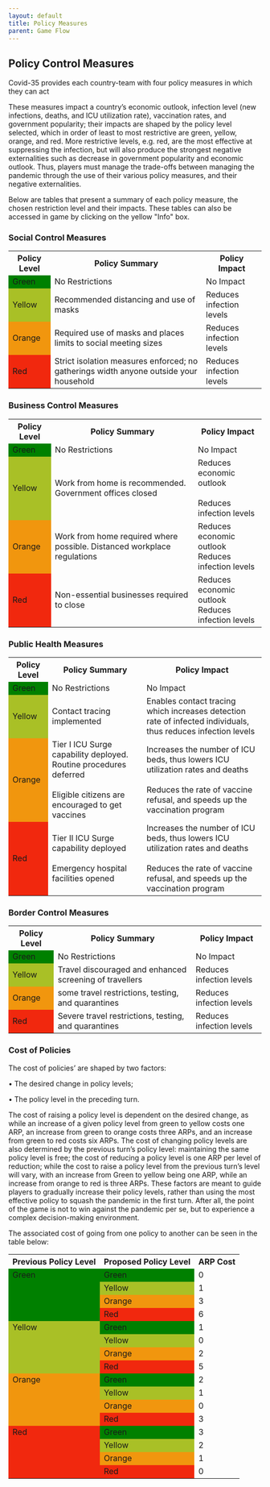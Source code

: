 ```yaml
---
layout: default
title: Policy Measures
parent: Game Flow
---
```


## Policy Control Measures
Covid-35 provides each country-team with four policy measures in which they can act

These measures impact a country’s economic outlook, infection level (new infections, deaths, and ICU utilization rate), vaccination rates, and government popularity; their impacts are shaped by the policy level selected, which in order of least to most restrictive are green, yellow, orange, and red. More restrictive levels, e.g. red, are the most effective at suppressing the infection, but will also produce the strongest negative externalities such as decrease in government popularity and economic outlook. Thus, players must manage the trade-offs between managing the pandemic through the use of their various policy measures, and their negative externalities. 

Below are tables that present a summary of each policy measure, the chosen restriction level and their impacts. These tables can also be accessed in game by clicking on the yellow "Info" box.

### Social Control Measures
<table>
  <tr>
    <th>Policy Level</th>
    <th>Policy Summary</th>
    <th>Policy Impact</th>
  </tr>
  <tr>
    <td style="background-color: green">Green</td>
    <td>No Restrictions</td>
    <td>No Impact</td>
  </tr>
  <tr>
    <td style="background-color: rgb(169, 192, 38)">Yellow</td>
    <td>Recommended distancing and use of masks</td>
    <td>Reduces infection levels</td>
  </tr>
  <tr>
    <td style="background-color:rgb(241, 150, 14);">Orange</td>
    <td>Required use of masks and places limits to social meeting sizes</td>
    <td>Reduces infection levels</td>
  </tr>
  <tr>
    <td style="background-color:rgb(241, 40, 14);">Red</td>
    <td>Strict isolation measures enforced; no gatherings width
      anyone outside your household
    </td>
    <td>Reduces infection levels</td>
  </tr>
</table>

### Business Control Measures
<table>
  <tr>
    <th>Policy Level</th>
    <th>Policy Summary</th>
    <th>Policy Impact</th>
  </tr>
  <tr>
    <td style="background-color: green">Green</td>
    <td>No Restrictions</td>
    <td>No Impact</td>
  </tr>
  <tr>
    <td style="background-color: rgb(169, 192, 38)">Yellow</td>
    <td>Work from home is recommended. Government offices closed</td>
    <td>Reduces economic outlook <br><br> Reduces infection levels</td>
  </tr>
  <tr>
    <td style="background-color:rgb(241, 150, 14);">Orange</td>
    <td>Work from home required where possible. Distanced workplace regulations</td>
    <td>Reduces economic outlook <br> Reduces infection levels</td>
  </tr>
  <tr>
    <td style="background-color:rgb(241, 40, 14);">Red</td>
    <td>Non-essential businesses required to close</td>
    <td>Reduces economic outlook <br> Reduces infection levels</td>
  </tr>
</table>

### Public Health Measures

<table>
  <tr>
    <th>Policy Level</th>
    <th>Policy Summary</th>
    <th>Policy Impact</th>
  </tr>
  <tr>
    <td style="background-color: green">Green</td>
    <td>No Restrictions</td>
    <td>No Impact</td>
  </tr>
  <tr>
    <td style="background-color: rgb(169, 192, 38)">Yellow</td>
    <td>Contact tracing implemented</td>
    <td>Enables contact tracing which increases detection rate of infected individuals,
      thus reduces infection levels
    </td>
  </tr>
  <tr>
    <td style="background-color:rgb(241, 150, 14);">Orange</td>
    <td>Tier I ICU Surge capability deployed. Routine procedures deferred
      <br><br> Eligible citizens are encouraged to get vaccines</td>
    <td>Increases the number of ICU beds, thus lowers ICU utilization rates and deaths
      <br><br>Reduces the rate of vaccine refusal, and speeds up the vaccination program
    </td>
  </tr>
  <tr>
    <td style="background-color:rgb(241, 40, 14);">Red</td>
    <td>Tier II ICU Surge capability deployed <br><br> Emergency hospital facilities opened</td>
    <td>Increases the number of ICU beds, thus lowers ICU utilization rates and deaths
      <br><br>
      Reduces the rate of vaccine refusal, and speeds up the vaccination program
    </td>
  </tr>
</table>

### Border Control Measures

<table>
  <tr>
    <th>Policy Level</th>
    <th>Policy Summary</th>
    <th>Policy Impact</th>
  </tr>
  <tr>
    <td style="background-color: green">Green</td>
    <td>No Restrictions</td>
    <td>No Impact</td>
  </tr>
  <tr>
    <td style="background-color: rgb(169, 192, 38)">Yellow</td>
    <td>Travel discouraged and enhanced screening of travellers</td>
    <td>Reduces infection levels</td>
  </tr>
  <tr>
    <td style="background-color:rgb(241, 150, 14);">Orange</td>
    <td>some travel restrictions, testing, and quarantines</td>
    <td>Reduces infection levels</td>
  </tr>
  <tr>
    <td style="background-color:rgb(241, 40, 14);">Red</td>
    <td>Severe travel restrictions, testing, and quarantines</td>
    <td>Reduces infection levels</td>
  </tr>
</table>

### Cost of Policies
The cost of policies’ are shaped by two factors: 

•	The desired change in policy levels;

•	The policy level in the preceding turn. 

The cost of raising a policy level is dependent on the desired change, as while an increase of a given policy level from green to yellow costs one ARP, 
an increase from green to orange costs three ARPs, and an increase from green to red costs six ARPs. 
The cost of changing policy levels are also determined by the previous turn’s policy level: maintaining the same policy level is free; 
the cost of reducing a policy level is one ARP per level of reduction; while the cost to raise a policy level from the previous turn’s level will vary, 
with an increase from Green to yellow being one ARP, while an increase from orange to red is three ARPs. These factors are meant to guide players to gradually 
increase their policy levels, rather than using the most effective policy to squash the pandemic in the first turn. After all, the point of the game is not to win 
against the pandemic per se, but to experience a complex decision-making environment. 

The associated cost of going from one policy to another can be seen in the table below:
<table>
  <tr>
    <th>Previous Policy Level</th>
    <th>Proposed Policy Level</th>
    <th>ARP Cost</th>
  </tr>
  <tr>
    <td style="background-color: green">Green</td>
    <td style="background-color: green">Green</td>
    <td>0</td>
  </tr>
  <tr>
    <td style="background-color: green"></td>
    <td style="background-color: rgb(169, 192, 38)">Yellow</td>
    <td>1</td>
  </tr>
  <tr>
    <td style="background-color: green"></td>
    <td style="background-color:rgb(241, 150, 14);">Orange</td>
    <td>3</td>
  </tr>
  <tr>
    <td style="background-color: green"></td>
    <td style="background-color:rgb(241, 40, 14);">Red</td>
    <td>6</td>
  </tr>

  <tr>
    <td style="background-color: rgb(169, 192, 38)">Yellow</td>
    <td style="background-color: green">Green</td>
    <td>1</td>
  </tr>
  <tr>
    <td style="background-color: rgb(169, 192, 38)"></td>
    <td style="background-color: rgb(169, 192, 38)">Yellow</td>
    <td>0</td>
  </tr>
  <tr>
    <td style="background-color: rgb(169, 192, 38)"></td>
    <td style="background-color:rgb(241, 150, 14);">Orange</td>
    <td>2</td>
  </tr>
  <tr>
    <td style="background-color: rgb(169, 192, 38)"></td>
    <td style="background-color:rgb(241, 40, 14);">Red</td>
    <td>5</td>
  </tr>

  <tr>
    <td style="background-color:rgb(241, 150, 14);">Orange</td>
    <td style="background-color: green">Green</td>
    <td>2</td>
  </tr>
  <tr>
    <td style="background-color:rgb(241, 150, 14);"></td>
    <td style="background-color: rgb(169, 192, 38)">Yellow</td>
    <td>1</td>
  </tr>
  <tr>
    <td style="background-color:rgb(241, 150, 14);"></td>
    <td style="background-color:rgb(241, 150, 14);">Orange</td>
    <td>0</td>
  </tr>
  <tr>
    <td style="background-color:rgb(241, 150, 14);"></td>
    <td style="background-color:rgb(241, 40, 14);">Red</td>
    <td>3</td>
  </tr>

  <tr>
    <td style="background-color:rgb(241, 40, 14);">Red</td>
    <td style="background-color: green">Green</td>
    <td>3</td>
  </tr>
  <tr>
    <td style="background-color:rgb(241, 40, 14);"></td>
    <td style="background-color: rgb(169, 192, 38)">Yellow</td>
    <td>2</td>
  </tr>
  <tr>
    <td style="background-color:rgb(241, 40, 14);"></td>
    <td style="background-color:rgb(241, 150, 14);">Orange</td>
    <td>1</td>
  </tr>
  <tr>
    <td style="background-color:rgb(241, 40, 14);"></td>
    <td style="background-color:rgb(241, 40, 14);">Red</td>
    <td>0</td>
  </tr>
</table>
